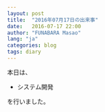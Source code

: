 ```yaml
---
layout: post
title:  "2016年07月17日の出来事"
date:   2016-07-17 22:00
author: "FUNABARA Masao"
lang: "ja"
categories: blog
tags: diary
---
```


本日は、

* システム開発

を行いました。
